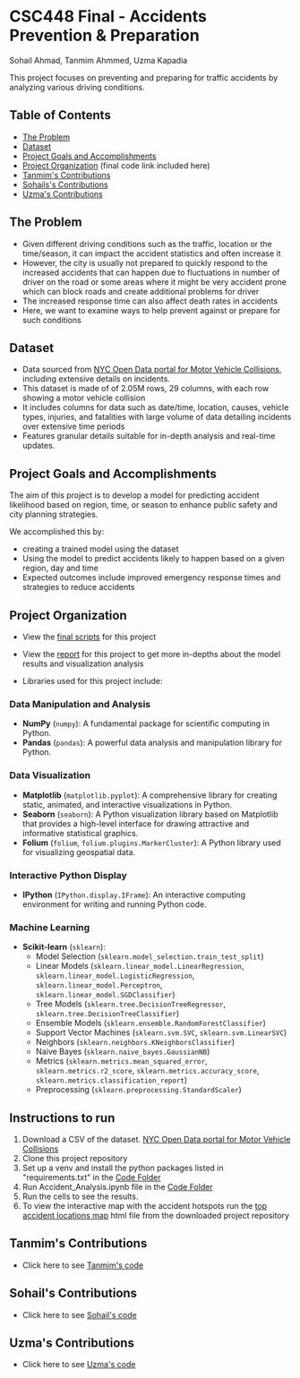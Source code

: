 # CSC448 Final - Accidents Prevention & Preparation

Sohail Ahmad, Tanmim Ahmmed, Uzma Kapadia

This project focuses on preventing and preparing for traffic accidents by analyzing various driving conditions.

## Table of Contents
- [The Problem](#the-problem)
- [Dataset](#dataset)
- [Project Goals and Accomplishments](#project-goals-and-accomplishments)
- [Project Organization](#project-organization) (final code link included here)
- [Tanmim's Contributions](#tanmim's-contributions)
- [Sohails's Contributions](#sohail's-contributions)
- [Uzma's Contributions](#uzma's-contributions)

## The Problem
- Given different driving conditions such as the traffic, location or the time/season, it can impact the accident statistics and often increase it
- However, the city is usually not prepared to quickly respond to the increased accidents that can happen due to fluctuations in number of driver on the road or some areas where it might be very accident prone which can block roads and create additional problems for driver
- The increased response time can also affect death rates in accidents
- Here, we want to examine ways to help prevent against or prepare for such conditions

## Dataset
- Data sourced from [NYC Open Data portal for Motor Vehicle Collisions](https://data.cityofnewyork.us/Public-Safety/Motor-Vehicle-Collisions-Crashes/h9gi-nx95), including extensive details on incidents.
- This dataset is made of of 2.05M rows, 29 columns, with each row showing a motor vehicle collision
- It includes columns for data such as date/time, location, causes, vehicle types, injuries, and fatalities with large volume of data detailing incidents over extensive time periods
- Features granular details suitable for in-depth analysis and real-time updates.


## Project Goals and Accomplishments
The aim of this project is to develop a model for predicting accident likelihood based on region, time, or season to enhance public safety and city planning strategies.

We accomplished this by:
- creating a trained model using the dataset
- Using the model to predict accidents likely to happen based on a given region, day and time
- Expected outcomes include improved emergency response times and strategies to reduce accidents

## Project Organization
- View the [final scripts](https://github.com/uzmakap/CSC448_Final/blob/main/Code/Accident_Analysis.ipynb) for this project
- View the [report](https://github.com/uzmakap/CSC448_Final/blob/main/Project%20Report/CSC448%20final%20report%20Group%206.pdf) for this project to get more in-depths about the model results and visualization analysis
  
- Libraries used for this project include:

### Data Manipulation and Analysis
- **NumPy** (`numpy`): A fundamental package for scientific computing in Python.
- **Pandas** (`pandas`): A powerful data analysis and manipulation library for Python.

### Data Visualization
- **Matplotlib** (`matplotlib.pyplot`): A comprehensive library for creating static, animated, and interactive visualizations in Python.
- **Seaborn** (`seaborn`): A Python visualization library based on Matplotlib that provides a high-level interface for drawing attractive and informative statistical graphics.
- **Folium** (`folium`, `folium.plugins.MarkerCluster`): A Python library used for visualizing geospatial data.

### Interactive Python Display
- **IPython** (`IPython.display.IFrame`): An interactive computing environment for writing and running Python code.

### Machine Learning
- **Scikit-learn** (`sklearn`):
  - Model Selection (`sklearn.model_selection.train_test_split`)
  - Linear Models (`sklearn.linear_model.LinearRegression`, `sklearn.linear_model.LogisticRegression`, `sklearn.linear_model.Perceptron`, `sklearn.linear_model.SGDClassifier`)
  - Tree Models (`sklearn.tree.DecisionTreeRegressor`, `sklearn.tree.DecisionTreeClassifier`)
  - Ensemble Models (`sklearn.ensemble.RandomForestClassifier`)
  - Support Vector Machines (`sklearn.svm.SVC`, `sklearn.svm.LinearSVC`)
  - Neighbors (`sklearn.neighbors.KNeighborsClassifier`)
  - Naive Bayes (`sklearn.naive_bayes.GaussianNB`)
  - Metrics (`sklearn.metrics.mean_squared_error`, `sklearn.metrics.r2_score`, `sklearn.metrics.accuracy_score`, `sklearn.metrics.classification_report`)
  - Preprocessing (`sklearn.preprocessing.StandardScaler`)


## Instructions to run
1. Download a CSV of the dataset.  [NYC Open Data portal for Motor Vehicle Collisions](https://data.cityofnewyork.us/Public-Safety/Motor-Vehicle-Collisions-Crashes/h9gi-nx95)
2. Clone this project repository
3. Set up a venv and install the python packages listed in "requirements.txt" in the [Code Folder](https://github.com/uzmakap/CSC448_Final/tree/main/Code)
4. Run Accident_Analysis.ipynb file in the [Code Folder](https://github.com/uzmakap/CSC448_Final/tree/main/Code)
5. Run the cells to see the results.
6. To view the interactive map with the accident hotspots run the [top accident locations map](https://github.com/uzmakap/CSC448_Final/blob/main/Code/top_accident_locations_map.html) html file from the downloaded project repository


## Tanmim's Contributions
- Click here to see [Tanmim's code](https://github.com/uzmakap/CSC448_Final/blob/main/Code/Team%20Contributions/Tanmim/Accident_Visualization_Tanmim_Contribution.ipynb)

## Sohail's Contributions
- Click here to see [Sohail's code](https://github.com/uzmakap/CSC448_Final/blob/main/Code/Team%20Contributions/Sohail/Sohail_contributions.ipynb)

## Uzma's Contributions
- Click here to see [Uzma's code](https://github.com/uzmakap/CSC448_Final/blob/main/Code/Team%20Contributions/Uzma/Uzma_Contributions.ipynb)
